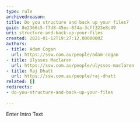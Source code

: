 ```yaml
---
type: rule
archivedreason: 
title: Do you structure and back up your files?
guid: 8e2366c5-f7d8-45ec-8f4a-3cff323e8c49
uri: structure-and-back-up-your-files
created: 2021-01-12T19:27:12.0000000Z
authors:
- title: Adam Cogan
  url: https://ssw.com.au/people/adam-cogan
- title: Ulysses Maclaren
  url: https://ssw.com.au/people/ulysses-maclaren
- title: Raj Dhatt
  url: https://ssw.com.au/people/raj-dhatt
related: []
redirects:
- do-you-structure-and-back-up-your-files

---
```



Enter Intro Text
<br><excerpt class='endintro'></excerpt><br>



